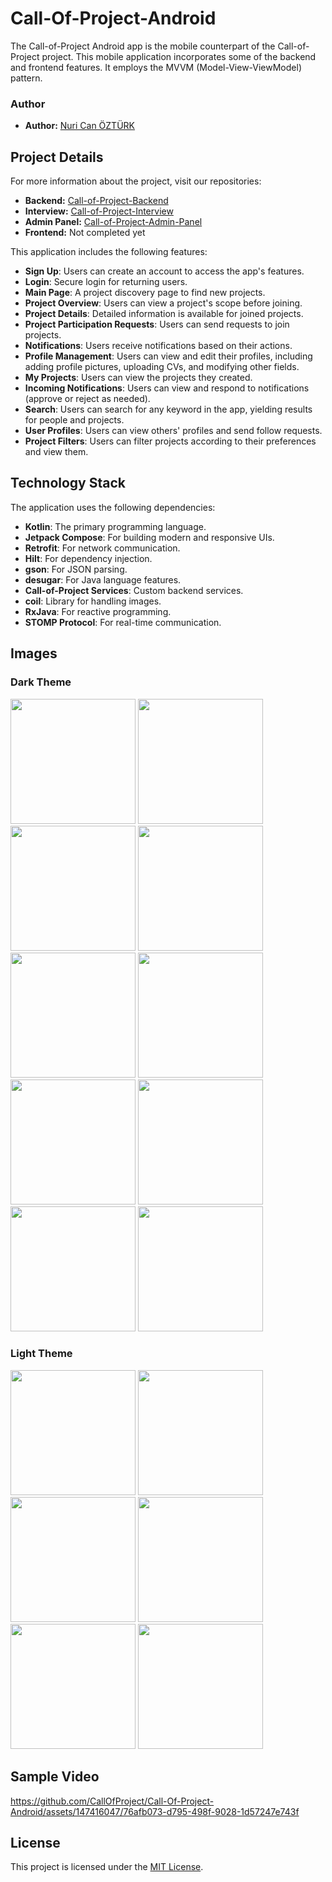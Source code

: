 # Call-Of-Project-Android

The Call-of-Project Android app is the mobile counterpart of the Call-of-Project project. This mobile application incorporates some of the backend and frontend features. It employs the MVVM (Model-View-ViewModel) pattern.

### Author
- **Author:** [Nuri Can ÖZTÜRK](https://github.com/nuricanozturk01)

## Project Details

For more information about the project, visit our repositories:

- **Backend:** [Call-of-Project-Backend](https://github.com/CallOfProject/CallOfProject-Backend)
- **Interview:** [Call-of-Project-Interview](https://github.com/CallOfProject/Call-Of-Project-Interview)
- **Admin Panel:** [Call-of-Project-Admin-Panel](https://github.com/CallOfProject/CallOfProject-AdminPanel)
- **Frontend:** Not completed yet

This application includes the following features:

- **Sign Up**: Users can create an account to access the app's features.
- **Login**: Secure login for returning users.
- **Main Page**: A project discovery page to find new projects.
- **Project Overview**: Users can view a project's scope before joining.
- **Project Details**: Detailed information is available for joined projects.
- **Project Participation Requests**: Users can send requests to join projects.
- **Notifications**: Users receive notifications based on their actions.
- **Profile Management**: Users can view and edit their profiles, including adding profile pictures, uploading CVs, and modifying other fields.
- **My Projects**: Users can view the projects they created.
- **Incoming Notifications**: Users can view and respond to notifications (approve or reject as needed).
- **Search**: Users can search for any keyword in the app, yielding results for people and projects.
- **User Profiles**: Users can view others' profiles and send follow requests.
- **Project Filters**: Users can filter projects according to their preferences and view them.

## Technology Stack

The application uses the following dependencies:

- **Kotlin**: The primary programming language.
- **Jetpack Compose**: For building modern and responsive UIs.
- **Retrofit**: For network communication.
- **Hilt**: For dependency injection.
- **gson**: For JSON parsing.
- **desugar**: For Java language features.
- **Call-of-Project Services**: Custom backend services.
- **coil**: Library for handling images.
- **RxJava**: For reactive programming.
- **STOMP Protocol**: For real-time communication.


## Images
### Dark Theme
<p float="left">
<img width="200" src="./images/theme/dark/login.png">
<img width="200" src="./images/theme/dark/register.png">
<img width="200" src="./images/theme/dark/main.png">
<img width="200" src="./images/theme/dark/overview.png">
<img width="200" src="./images/theme/dark/profile.png">
<img width="200" src="./images/theme/dark/my_projects.png">
<img width="200" src="./images/theme/dark/project_filter.png">
<img width="200" src="./images/theme/dark/filter_project.png">
<img width="200" src="./images/theme/dark/search_1.png">
<img width="200" src="./images/theme/dark/search_2.png">
</p>

### Light Theme
<p float="left">
<img width="200" src="./images/theme/light/login.png">
<img width="200" src="./images/theme/light/register.png">
<img width="200" src="./images/theme/light/main.png">
<img width="200" src="./images/theme/light/profile.png">
<img width="200" src="./images/theme/light/my_projects.png">
<img width="200" src="./images/theme/light/project_filter.png">
</p>

## Sample Video
https://github.com/CallOfProject/Call-Of-Project-Android/assets/147416047/76afb073-d795-498f-9028-1d57247e743f


## License

This project is licensed under the [MIT License](LICENSE).
